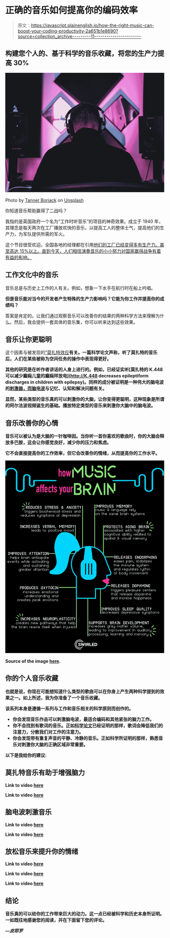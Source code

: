 # 正确的音乐如何提高你的编码效率

> 原文：<https://javascript.plainenglish.io/how-the-right-music-can-boost-your-coding-productivity-2a651b1e8690?source=collection_archive---------11----------------------->

## 构建您个人的、基于科学的音乐收藏，将您的生产力提高 30%

![](img/caa71da6bfd01f27f7f5e02c3713305f.png)

Photo by [Tanner Boriack](https://unsplash.com/@tannerboriack?utm_source=medium&utm_medium=referral) on [Unsplash](https://unsplash.com?utm_source=medium&utm_medium=referral)

你知道音乐帮助赢得了二战吗？

我指的是英国政府一个名为“工作时听音乐”的项目的神奇效果。成立于 1940 年，其理念是每天两次在工厂播放欢快的音乐，以提高工人的整体士气，提高他们的生产力，为军队提供所需的军火。

这个节目很受欢迎。全国各地的经理都在引用[他们的工厂已经变得多有生产力。甚至高达 15%以上。直到今天，人们相信演奏音乐的小小努力对国家赢得战争有着有益的影响。](https://downloads.bbc.co.uk/historyofthebbc/ww2/R27-257-2%20-%20Music%20While%20You%20Work%20-%20First%20Report%20-%2005-05-1941%20-%2030-11-1941.pdf)

## 工作文化中的音乐

音乐总是与历史上工作的人有关。例如，想象一下水手在航行时在船上吟唱。

**但是音乐能对当今的开发者产生特殊的生产力影响吗？它能为你工作并提高你的成绩吗？**

答案是肯定的。让我们通过观察音乐可以改善你的结果的两种科学方法来理解为什么。然后，我会提供一套具体的音乐集，你可以听来达到这些效果。

## 音乐让你更聪明

这个因素与被发现的[“莫扎特效应](https://en.wikipedia.org/wiki/Mozart_effect)**有关。一篇科学论文声称，听了莫扎特的音乐后，人们在某些被称为空间任务的操作中表现得更好。**

**其他的研究是在听作者讲话的人身上进行的。例如，已经证实听[莫扎特的 K.448 可以减少癫痫儿童的癫痫样放电](http://K.448 decreases epileptiform discharges in children with epilepsy)。同样的成分被证明是一种伟大的脑电波的[刺激器，而脑电波](https://en.wikipedia.org/wiki/Neural_oscillation#:~:text=Neural%20oscillations%2C%20or%20brainwaves%2C%20are,or%20by%20interactions%20between%20neurons.)与记忆、认知和解决问题有关。**

**显然，某些类型的音乐真的可以刺激你的大脑，让你变得更聪明，这种现象是所谓的阿尔法波视频诞生的基础。播放特定类型的音乐来刺激你大脑中的脑电波。**

## **音乐改善你的心情**

**音乐可以被认为是大脑的一针咖啡因。当你听一首你喜欢的歌曲时，你的大脑会释放多巴胺，这会让你感觉良好，减少你的压力和焦虑。**

**它不会直接提高你的工作效率，但它会改善你的情绪，从而提高你的工作水平。**

**![](img/7194166d6af85acb0c8958b056b5cff1.png)**

**Source of the image [here](https://www.pinterest.com/pin/30540103710702650/).**

## **你的个人音乐收藏**

**也就是说，你现在可能想知道什么类型的歌曲可以在你身上产生两种科学提到的效果之一。如上所述，我为你准备了一个音乐收藏。**

**该系列本身是遵循一系列与工作和音乐相关的科学原则而创作的。**

*   **你会发现音乐作品可以刺激脑电波，最适合编码和其他紧张的脑力工作。**
*   **你不会找到有歌词的音乐。正如[科学论文](https://pubmed.ncbi.nlm.nih.gov/22523045/)已经证明的那样，歌词会降低我们的注意力，分散我们对工作的注意力。**
*   **你会发现带有重复声音的平静、冷静的音乐。正如科学所证明的那样，熟悉音乐对刺激你大脑的正确区域非常重要。**

**以下是我给你的建议:**

## **莫扎特音乐有助于增强脑力**

**Link to video [here](https://youtu.be/tT9gT5bqi6Y)**

**Link to video [here](https://www.youtube.com/watch?v=7JmprpRIsEY&t=2112s)**

## **脑电波刺激音乐**

**Link to video [here](https://www.youtube.com/watch?v=WPni755-Krg&t=4760s)**

**Link to video [here](https://www.youtube.com/watch?v=HA6nSQawROM)**

## **放松音乐来提升你的情绪**

**Link to video [here](https://www.youtube.com/watch?v=5qap5aO4i9A)**

**Link to video [here](https://www.youtube.com/watch?v=lTRiuFIWV54)**

**Link to video [here](https://www.youtube.com/watch?v=Y-JQ-RCyPpQ)**

## **结论**

**音乐真的可以给你的工作带来巨大的动力。这一点已经被科学和历史本身所证明。一如既往地感谢您的阅读，并在下面留下您的评论。**

***—皮耶罗***